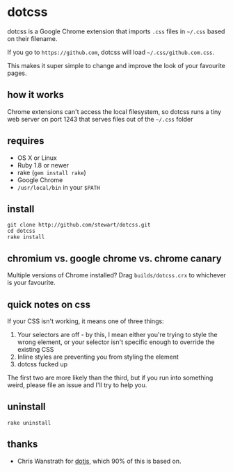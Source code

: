 # dotcss

dotcss is a Google Chrome extension that imports `.css` files in `~/.css` based on their filename.

If you go to `https://github.com`, dotcss will load `~/.css/github.com.css`.

This makes it super simple to change and improve the look of your favourite pages.

## how it works

Chrome extensions can't access the local filesystem, so dotcss runs a tiny web server on port 1243 that serves files out of the `~/.css` folder

## requires

- OS X or Linux
- Ruby 1.8 or newer
- rake (`gem install rake`)
- Google Chrome
- `/usr/local/bin` in your `$PATH`

## install

    git clone http://github.com/stewart/dotcss.git
    cd dotcss
    rake install

## chromium vs. google chrome vs. chrome canary

Multiple versions of Chrome installed? Drag `builds/dotcss.crx` to whichever is your favourite.

## quick notes on css

If your CSS isn't working, it means one of three things:

1. Your selectors are off - by this, I mean either you're trying to style the wrong element, or your selector isn't specific enough to override the existing CSS
2. Inline styles are preventing you from styling the element
3. dotcss fucked up

The first two are more likely than the third, but if you run into something weird, please file an issue and I'll try to help you.

## uninstall

    rake uninstall

## thanks

- Chris Wanstrath for [dotjs](http://github.com/defunkt/dotjs), which 90% of this is based on.
